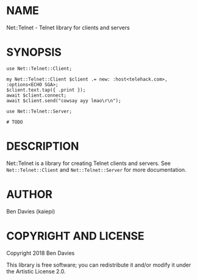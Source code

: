 NAME
====

Net::Telnet - Telnet library for clients and servers

SYNOPSIS
========

    use Net::Telnet::Client;

    my Net::Telnet::Client $client .= new: :host<telehack.com>, :options<ECHO SGA>;
    $client.text.tap({ .print });
    await $client.connect;
    await $client.send("cowsay ayy lmao\r\n");

    use Net::Telnet::Server;

    # TODO

DESCRIPTION
===========

Net::Telnet is a library for creating Telnet clients and servers. See `Net::Telnet::Client` and `Net::Telnet::Server` for more documentation.

AUTHOR
======

Ben Davies (kaiepi)

COPYRIGHT AND LICENSE
=====================

Copyright 2018 Ben Davies

This library is free software; you can redistribute it and/or modify it under the Artistic License 2.0.

